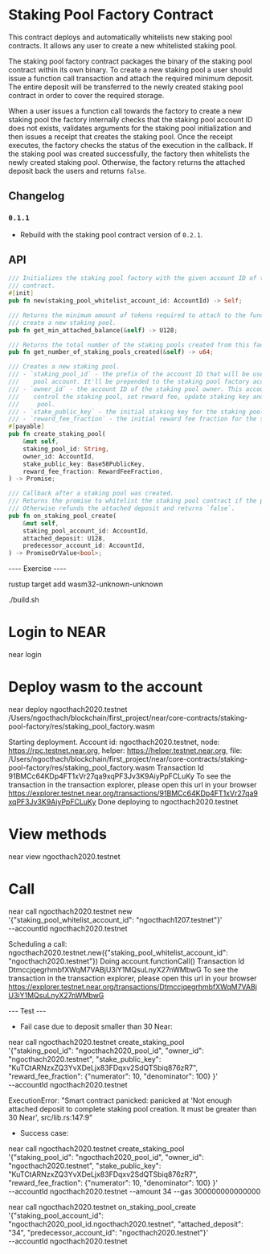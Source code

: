# Staking Pool Factory Contract

This contract deploys and automatically whitelists new staking pool contracts.
It allows any user to create a new whitelisted staking pool.

The staking pool factory contract packages the binary of the staking pool contract within its own binary.
To create a new staking pool a user should issue a function call transaction and attach the required minimum deposit.
The entire deposit will be transferred to the newly created staking pool contract in order to cover the required storage.

When a user issues a function call towards the factory to create a new staking pool the factory internally checks that
the staking pool account ID does not exists, validates arguments for the staking pool initialization and then issues a
receipt that creates the staking pool. Once the receipt executes, the factory checks the status of the execution in the
callback. If the staking pool was created successfully, the factory then whitelists the newly created staking pool.
Otherwise, the factory returns the attached deposit back the users and returns `false`.

## Changelog

### `0.1.1`

- Rebuild with the staking pool contract version of `0.2.1`.

## API

```rust
/// Initializes the staking pool factory with the given account ID of the staking pool whitelist
/// contract.
#[init]
pub fn new(staking_pool_whitelist_account_id: AccountId) -> Self;

/// Returns the minimum amount of tokens required to attach to the function call to
/// create a new staking pool.
pub fn get_min_attached_balance(&self) -> U128;

/// Returns the total number of the staking pools created from this factory.
pub fn get_number_of_staking_pools_created(&self) -> u64;

/// Creates a new staking pool.
/// - `staking_pool_id` - the prefix of the account ID that will be used to create a new staking
///    pool account. It'll be prepended to the staking pool factory account ID separated by dot.
/// - `owner_id` - the account ID of the staking pool owner. This account will be able to
///    control the staking pool, set reward fee, update staking key and vote on behalf of the
///     pool.
/// - `stake_public_key` - the initial staking key for the staking pool.
/// - `reward_fee_fraction` - the initial reward fee fraction for the staking pool.
#[payable]
pub fn create_staking_pool(
    &mut self,
    staking_pool_id: String,
    owner_id: AccountId,
    stake_public_key: Base58PublicKey,
    reward_fee_fraction: RewardFeeFraction,
) -> Promise;

/// Callback after a staking pool was created.
/// Returns the promise to whitelist the staking pool contract if the pool creation succeeded.
/// Otherwise refunds the attached deposit and returns `false`.
pub fn on_staking_pool_create(
    &mut self,
    staking_pool_account_id: AccountId,
    attached_deposit: U128,
    predecessor_account_id: AccountId,
) -> PromiseOrValue<bool>;
```




---- Exercise ----



rustup target add wasm32-unknown-unknown

./build.sh


# Login to NEAR
near login

# Deploy wasm to the <accountId> account
near deploy ngocthach2020.testnet /Users/ngocthach/blockchain/first_project/near/core-contracts/staking-pool-factory/res/staking_pool_factory.wasm 

Starting deployment. Account id: ngocthach2020.testnet, node: https://rpc.testnet.near.org, helper: https://helper.testnet.near.org, file: /Users/ngocthach/blockchain/first_project/near/core-contracts/staking-pool-factory/res/staking_pool_factory.wasm
Transaction Id 91BMCc64KDp4FT1xVr27qa9xqPF3Jv3K9AiyPpFCLuKy
To see the transaction in the transaction explorer, please open this url in your browser
https://explorer.testnet.near.org/transactions/91BMCc64KDp4FT1xVr27qa9xqPF3Jv3K9AiyPpFCLuKy
Done deploying to ngocthach2020.testnet


# View methods
near view ngocthach2020.testnet <method-name>

# Call
near call ngocthach2020.testnet new \
'{"staking_pool_whitelist_account_id": "ngocthach1207.testnet"}' \
 --accountId ngocthach2020.testnet


Scheduling a call: ngocthach2020.testnet.new({"staking_pool_whitelist_account_id": "ngocthach2020.testnet"})
Doing account.functionCall()
Transaction Id DtmccjqegrhmbfXWqM7VABjU3iY1MQsuLnyX27nWMbwG
To see the transaction in the transaction explorer, please open this url in your browser
https://explorer.testnet.near.org/transactions/DtmccjqegrhmbfXWqM7VABjU3iY1MQsuLnyX27nWMbwG


--- Test ---
+ Fail case due to deposit smaller than 30 Near:

near call ngocthach2020.testnet create_staking_pool \
'{"staking_pool_id": "ngocthach2020_pool_id", "owner_id": "ngocthach2020.testnet", "stake_public_key": "KuTCtARNzxZQ3YvXDeLjx83FDqxv2SdQTSbiq876zR7", "reward_fee_fraction": {"numerator": 10, "denominator": 100} }' \
 --accountId ngocthach2020.testnet

 ExecutionError: "Smart contract panicked: panicked at 'Not enough attached deposit to complete staking pool creation. It must be greater than 30 Near', src/lib.rs:147:9"


 + Success case: 


near call ngocthach2020.testnet create_staking_pool \
'{"staking_pool_id": "ngocthach2020_pool_id", "owner_id": "ngocthach2020.testnet", "stake_public_key": "KuTCtARNzxZQ3YvXDeLjx83FDqxv2SdQTSbiq876zR7", "reward_fee_fraction": {"numerator": 10, "denominator": 100} }' \
 --accountId ngocthach2020.testnet --amount 34 --gas 300000000000000


near call ngocthach2020.testnet on_staking_pool_create \
'{"staking_pool_account_id": "ngocthach2020_pool_id.ngocthach2020.testnet", "attached_deposit": "34", "predecessor_account_id": "ngocthach2020.testnet"}' \
 --accountId ngocthach2020.testnet